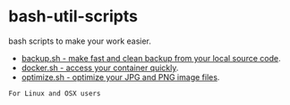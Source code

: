 # bash-util-scripts

bash scripts to make your work easier.

- [backup.sh - make fast and clean backup from your local source code](backup.md).
- [docker.sh - access your container quickly](docker.md).
- [optimize.sh - optimize your JPG and PNG image files](optimize.md).

```
For Linux and OSX users
```